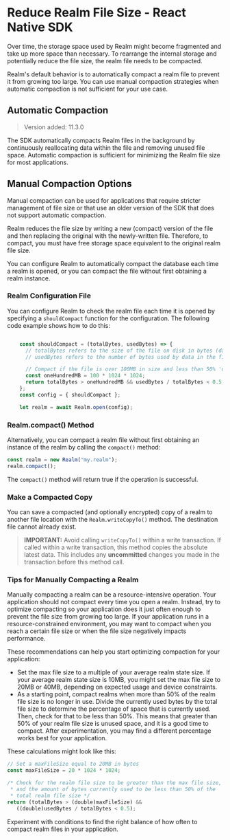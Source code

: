 # Reduce Realm File Size - React Native SDK
Over time, the storage space used by Realm might become fragmented
and take up more space than necessary. To rearrange the internal storage and
potentially reduce the file size, the realm file needs to be compacted.

Realm's default behavior is to automatically compact a realm file
to prevent it from growing too large. You can use manual compaction strategies when
automatic compaction is not sufficient for your use case.

## Automatic Compaction
> Version added: 11.3.0

The SDK automatically compacts Realm files in the background by continuously reallocating data
within the file and removing unused file space. Automatic compaction is sufficient for minimizing the Realm file size
for most applications.

## Manual Compaction Options
Manual compaction can be used for applications that
require stricter management of file size or that use an older version
of the SDK that does not support automatic compaction.

Realm reduces the file size by writing a new (compact) version of the file and
then replacing the original with the newly-written file. Therefore, to compact,
you must have free storage space equivalent to the original realm file size.

You can configure Realm to automatically compact the database each time a
realm is opened, or you can compact the file without first obtaining a
realm instance.

### Realm Configuration File
You can configure Realm to check the realm file each time it is opened
by specifying a `shouldCompact` function
for the configuration. The following code example shows how to do this:

```javascript

    const shouldCompact = (totalBytes, usedBytes) => {
      // totalBytes refers to the size of the file on disk in bytes (data + free space)
      // usedBytes refers to the number of bytes used by data in the file

      // Compact if the file is over 100MB in size and less than 50% 'used'
      const oneHundredMB = 100 * 1024 * 1024;
      return totalBytes > oneHundredMB && usedBytes / totalBytes < 0.5;
    };
    const config = { shouldCompact };

    let realm = await Realm.open(config);

```

### Realm.compact() Method
Alternatively, you can compact a realm file without first obtaining an instance
of the realm by calling the `compact()`
method:

```javascript
const realm = new Realm("my.realm");
realm.compact();

```

The `compact()` method will return true if the operation is successful.

### Make a Compacted Copy
You can save a compacted (and optionally encrypted)
copy of a realm to another file location with the `Realm.writeCopyTo()`
method. The destination file cannot already exist.

> **IMPORTANT:**
> Avoid calling `writeCopyTo()` within a write transaction.
If called within a write transaction, this
method copies the absolute latest data. This includes any
**uncommitted** changes you made in the transaction before this
method call.
>

### Tips for Manually Compacting a Realm
Manually compacting a realm can be a resource-intensive operation.
Your application should not compact every time you open
a realm. Instead, try to optimize compacting so your application does
it just often enough to prevent the file size from growing too large.
If your application runs in a resource-constrained environment,
you may want to compact when you reach a certain file size or when the
file size negatively impacts performance.

These recommendations can help you start optimizing compaction for your
application:

- Set the max file size to a multiple of your average realm state
size. If your average realm state size is 10MB, you might set the max
file size to 20MB or 40MB, depending on expected usage and device
constraints.
- As a starting point, compact realms when more than 50% of the realm file
size is no longer in use. Divide the currently used bytes by the total
file size to determine the percentage of space that is currently used.
Then, check for that to be less than 50%. This means that greater than
50% of your realm file size is unused space, and it is a good time to
compact. After experimentation, you may find a different percentage
works best for your application.

These calculations might look like this:

```javascript
// Set a maxFileSize equal to 20MB in bytes
const maxFileSize = 20 * 1024 * 1024;

/* Check for the realm file size to be greater than the max file size,
 * and the amount of bytes currently used to be less than 50% of the
 * total realm file size */
return (totalBytes > (double)maxFileSize) &&
   ((double)usedBytes / totalBytes < 0.5);
```

Experiment with conditions to find the right balance of how often to
compact realm files in your application.

